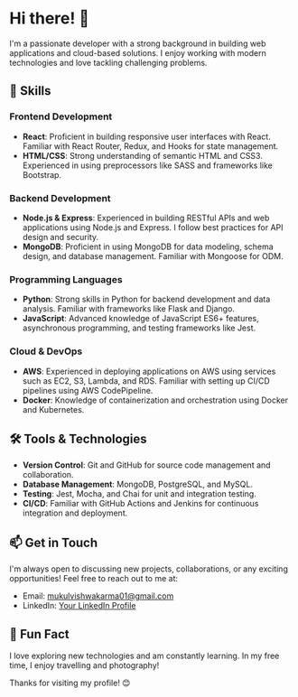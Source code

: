 # Hi there! 👋

I'm a passionate developer with a strong background in building web applications and cloud-based solutions. I enjoy working with modern technologies and love tackling challenging problems.

## 🚀 Skills

### Frontend Development
- **React**: Proficient in building responsive user interfaces with React. Familiar with React Router, Redux, and Hooks for state management.
- **HTML/CSS**: Strong understanding of semantic HTML and CSS3. Experienced in using preprocessors like SASS and frameworks like Bootstrap.

### Backend Development
- **Node.js & Express**: Experienced in building RESTful APIs and web applications using Node.js and Express. I follow best practices for API design and security.
- **MongoDB**: Proficient in using MongoDB for data modeling, schema design, and database management. Familiar with Mongoose for ODM.

### Programming Languages
- **Python**: Strong skills in Python for backend development and data analysis. Familiar with frameworks like Flask and Django.
- **JavaScript**: Advanced knowledge of JavaScript ES6+ features, asynchronous programming, and testing frameworks like Jest.

### Cloud & DevOps
- **AWS**: Experienced in deploying applications on AWS using services such as EC2, S3, Lambda, and RDS. Familiar with setting up CI/CD pipelines using AWS CodePipeline.
- **Docker**: Knowledge of containerization and orchestration using Docker and Kubernetes.

## 🛠️ Tools & Technologies
- **Version Control**: Git and GitHub for source code management and collaboration.
- **Database Management**: MongoDB, PostgreSQL, and MySQL.
- **Testing**: Jest, Mocha, and Chai for unit and integration testing.
- **CI/CD**: Familiar with GitHub Actions and Jenkins for continuous integration and deployment.

## 📫 Get in Touch
I'm always open to discussing new projects, collaborations, or any exciting opportunities! Feel free to reach out to me at:
- Email: mukulvishwakarma01@gmail.com 
- LinkedIn: [Your LinkedIn Profile](https://www.linkedin.com/in/mukulvishwakarma/)

## 🎉 Fun Fact
I love exploring new technologies and am constantly learning. In my free time, I enjoy travelling and photography!

Thanks for visiting my profile! 😊
